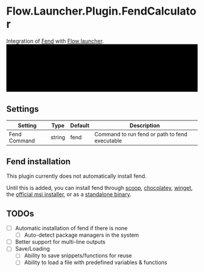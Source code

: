 # Flow.Launcher.Plugin.FendCalculator

Integration of [Fend](https://printfn.github.io/fend/) with [Flow launcher](https://github.com/Flow-Launcher/Flow.Launcher).
![](assets/FendCalculator.gif)

## Settings

| Setting      | Type   | Default | Description                                    |
| ------------ | ------ | ------- | ---------------------------------------------- |
| Fend Command | string | fend    | Command to run fend or path to fend executable | 

## Fend installation

This plugin currently does not automatically install fend.

Until this is added, you can install fend through [scoop](https://scoop.sh/#/apps?id=e6f0a9d6e20f46ef6481143944e6bb44fb766fb4), [chocolatey](https://community.chocolatey.org/packages/fend), [winget](https://printfn.github.io/fend/documentation/#installation), the [official msi installer](https://github.com/printfn/fend/releases/latest/download/fend-windows-x64.msi), or  as a [standalone binary](https://github.com/printfn/fend/releases/tag/v1.1.6).

## TODOs

- [ ] Automatic installation of fend if there is none
  - [ ] Auto-detect package managers in the system
- [ ] Better support for multi-line outputs
- [ ] Save/Loading
  - [ ] Ability to save snippets/functions for reuse
  - [ ] Ability to load a file with predefined variables & functions
